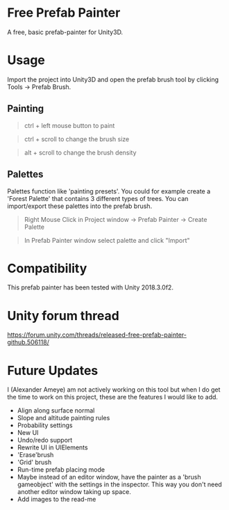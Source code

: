 
# Free Prefab Painter
A free, basic prefab-painter for Unity3D.

# Usage

Import the project into Unity3D and open the prefab brush tool by clicking Tools -> Prefab Brush.

## Painting

> ctrl + left mouse button to paint

> ctrl + scroll to change the brush size

> alt + scroll to change the brush density


## Palettes

Palettes function like 'painting presets'. You could for example create a 'Forest Palette' that contains 3 different types of trees.
You can import/export these palettes into the prefab brush.

> Right Mouse Click in Project window -> Prefab Painter -> Create Palette

> In Prefab Painter window select palette and click "Import"

# Compatibility
This prefab painter has been tested with Unity 2018.3.0f2.

# Unity forum thread
https://forum.unity.com/threads/released-free-prefab-painter-github.506118/

# Future Updates
I (Alexander Ameye) am not actively working on this tool but when I do get the time to work on this project, these are the features I would like to add.

- Align along surface normal
- Slope and altitude painting rules
- Probability settings
- New UI
- Undo/redo support
- Rewrite UI in UIElements
- 'Erase'brush
- 'Grid' brush
- Run-time prefab placing mode
- Maybe instead of an editor window, have the painter as a 'brush gameobject' with the settings in the inspector. This way you don't need another editor window taking up space.
- Add images to the read-me


